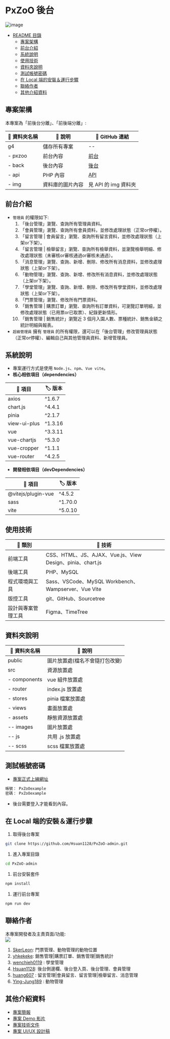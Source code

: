 PxZoO 後台
===

![image](https://hackmd.io/_uploads/HyMALfNpp.png)

- [README 目錄](#pxzoo-後台)
  - [專案架構](#專案架構)
  - [前台介紹](#前台介紹)
  - [系統說明](#系統說明)
  - [使用技術](#使用技術)
  - [資料夾說明](#資料夾說明)
  - [測試帳號密碼](#測試帳號密碼)
  - [在 Local 端的安裝＆運行步驟](#在-local-端的安裝運行步驟)
  - [聯絡作者](#聯絡作者)
  - [其他介紹資料](#其他介紹資料)


## 專案架構
本專案為「前後台分離」、「前後端分離」: 

| :file_folder: 資料夾名稱 | :memo: 說明 | :link: GitHub 連結  |
| -------- | -------------- | ----- |
| g4       | 儲存所有專案     | --  |
| - pxzoo  | 前台內容        | [前台](https://github.com/SkerLeon/pxzoo)  |
| - back   | 後台內容        | [後台](https://github.com/Hsuan1128/PxZoO-admin)  |
| - api    | PHP 內容       | [API](https://github.com/yhkekeke/PxZoO_API)  |
| - img    | 資料庫的圖片內容 | 見 API 的 img 資料夾  |


## 前台介紹
* `管理員` 的權限如下:
    1. 「後台管理」瀏覽、查詢所有管理員資料。
    2. 「會員管理」瀏覽、查詢所有會員資料，並修改處理狀態（正常or停權）。
    3. 「留言管理 | 會員留言」瀏覽、查詢所有留言資料，並修改處理狀態（上架or下架）。
    4. 「留言管理 | 檢舉留言」瀏覽、查詢所有檢舉資料，並瀏覽檢舉明細、修改處理狀態（未審核or審核通過or審核未通過）。
    5. 「消息管理」瀏覽、查詢、新增、刪除、修改所有消息資料，並修改處理狀態（上架or下架）。
    6. 「動物管理」瀏覽、查詢、新增、修改所有消息資料，並修改處理狀態（上架or下架）。
    7. 「學堂管理」瀏覽、查詢、新增、刪除、修改所有學堂資料，並修改處理狀態（上架or下架）。
    8. 「門票管理」瀏覽、修改所有門票資料。
    9. 「銷售管理 | 購票訂單」瀏覽、查詢所有訂單資料，可瀏覽訂單明細，並修改處理狀態（已用票or已取票）、紀錄更新情形。
    10. 「銷售管理 | 銷售統計」瀏覽近 3 個月入園人數、票種統計、銷售金額之統計明細與報表。
* `超級管理員` 擁有 `管理員` 的所有權限，還可以在「後台管理」修改管理員狀態（正常or停權）、編輯自己與其他管理員資料、新增管理員。

## 系統說明
* 專案運行方式是使用 `Node.js`、`npm`、`Vue vite`。
* **核心相依項目（dependencies）**

| :pushpin: 項目 | :label:  版本 |
| -------- | -------- |
| axios | ^1.6.7 |
| chart.js | ^4.4.1 |
| pinia | ^2.1.7 |
| view-ui-plus | ^1.3.16 |
| vue | ^3.3.11 |
| vue-chartjs | ^5.3.0 |
| vue-cropper | ^1.1.1 |
| vue-router | ^4.2.5 |


* **開發相依項目（devDependencies）**

| :pushpin: 項目 | :label:  版本 |
| -------- | -------- |
| @vitejs/plugin-vue | ^4.5.2 |
| sass | ^1.70.0 |
| vite | ^5.0.10 |


## 使用技術
| :pushpin: 類別 | :wrench: 技術 |
| ------------- | ------------ |
| 前端工具       | CSS、HTML、JS、AJAX、Vue.js、View Design、pinia、chart.js  |
| 後端工具 | PHP、MySQL |
| 程式環境與工具 | Sass、VSCode、MySQL Workbench、Wampserver、Vue Vite |
| 版控工具 | git、GitHub、Sourcetree |
| 設計與專案管理工具 | Figma、TimeTree |

## 資料夾說明
| :file_folder: 資料夾名稱 | :memo: 說明 |
| -------- | ------------- |
| public     | 圖片放置處(檔名不會隨打包改變) |
| src     | 資源放置處     |
| - components | vue 組件放置處 |
| - router | index.js 放置處  |
| - stores | pinia 檔案放置處  |
| - views | 畫面放置處     |
| - assets   | 靜態資源放置處  |
| -- images | 圖片放置處      |
| -- js     | 共用 .js 放置處 |
| -- scss   | scss 檔案放置處 

## 測試帳號密碼
* [專案正式上線網址](https://tibamef2e.com/chd104/g4/)
```sh
帳號： PxZoOexample
密碼： PxZoOexample
```

* 後台需要登入才能看到內容。

## 在 Local 端的安裝＆運行步驟
1. 取得後台專案
```sh
git clone https://github.com/Hsuan1128/PxZoO-admin.git
```

1. 進入專案目錄
```sh
cd PxZoO-admin
```

1. 前台安裝套件
```sh
npm install
```
1. 運行前台專案
```sh
npm run dev
```

## 聯絡作者
本專案開發者及主責頁面/功能:  
<a href="https://github.com/Hsuan1128/PxZoO-admin/graphs/contributors">
  <img src="https://contrib.rocks/image?repo=Hsuan1128/PxZoO-admin" />
</a>  

1. [SkerLeon](https://github.com/SkerLeon): 門票管理、動物管理的動物位置
2. [yhkekeke](https://github.com/yhkekeke): 銷售管理|購票訂單、銷售管理|銷售統計
3. [wenchieh0119](https://github.com/wenchieh0119) : 學堂管理
4. [Hsuan1128](https://github.com/Hsuan1128): 後台側邊欄、後台登入頁、後台管理、會員管理
5. [huang607](https://github.com/huang607) : 留言管理|會員留言、留言管理|檢舉留言、消息管理
6. [Ying-Jung189](https://github.com/Ying-Jung189) : 動物管理

## 其他介紹資料
* [專案簡報](https://drive.google.com/file/d/1kjP9MviFWZCMTxuaUcBT9OXchDZdpxZf/view)
* [專案 Demo 影片](https://www.youtube.com/watch?v=wMNHY-WFYpA&ab_channel=%E7%B7%AF%E8%82%B2TibaMe%E5%B0%B1%E6%A5%AD%E9%A4%8A%E6%88%90%E7%8F%AD)
* [專案技術文件](https://drive.google.com/file/d/1EFl3E_D7THHsBP35CQ8ErgrPuUCdjhnD/view)
* [專案 UI/UX 設計稿](https://www.figma.com/file/YCfP69MYr9OBUSBmMqePIr/%E7%B7%AF%E8%82%B2-%7C-%E5%9C%98%E9%AB%94%E5%B0%88%E9%A1%8C-6-PxZoO?type=design&node-id=515%3A9347&mode=design&t=DTzDguwhyjsUlTiD-1)
